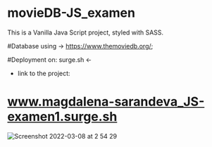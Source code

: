 # movieDB-JS_examen

This is a Vanilla Java Script project, styled with SASS.

#Database
using -> https://www.themoviedb.org/;

#Deployment on:
surge.sh ← 

- link to the project:

# www.magdalena-sarandeva_JS-examen1.surge.sh


![Screenshot 2022-03-08 at 2 54 29](https://user-images.githubusercontent.com/91531129/157156084-0e2a45c1-5cb3-46f5-bfdb-6ed3d29c14ef.png)
